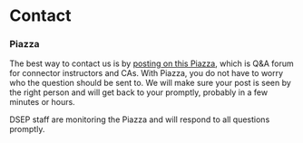 # Contact

### Piazza

The best way to contact us is by [posting on this Piazza](https://piazza.com/berkeley/other/cs97), which is Q&A forum for connector instructors and CAs. With Piazza, you do not have to worry who the question should be sent to. We will make sure your post is seen by the right person and will get back to your promptly, probably in a few minutes or hours.

DSEP staff are monitoring the Piazza and will respond to all questions promptly.

